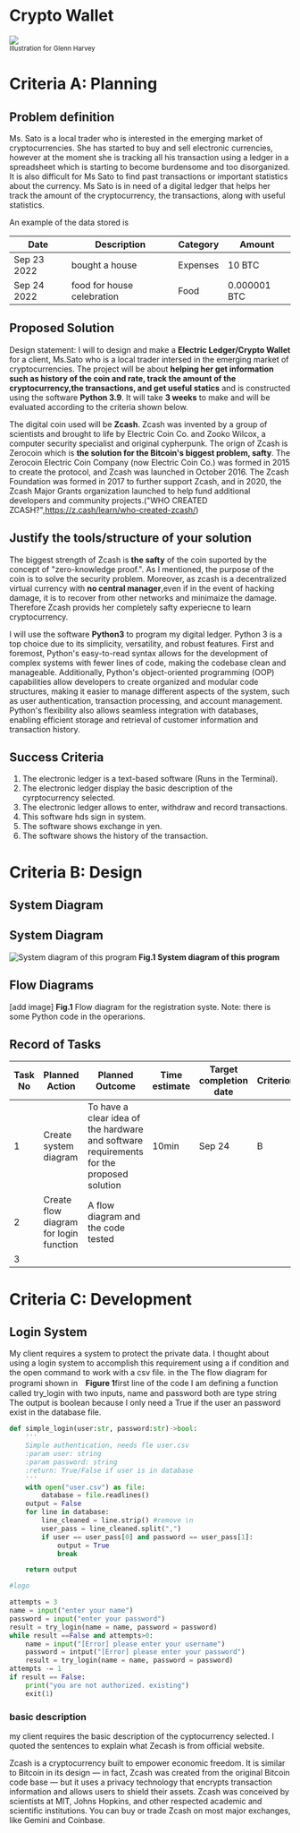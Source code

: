 # Crypto Wallet

![](22ROOSE-master768.gif)  
<sub>Illustration for Glenn Harvey</sub>

# Criteria A: Planning

## Problem definition

Ms. Sato is a local trader who is interested in the emerging market of cryptocurrencies. She has started to buy and sell electronic currencies, however at the moment she is tracking all his transaction using a ledger in a spreadsheet which is starting to become burdensome and too disorganized. It is also difficult for Ms Sato to find past transactions or important statistics about the currency. Ms Sato is in need of a digital ledger that helps her track the amount of the cryptocurrency, the transactions, along with useful statistics. 

An example of the data stored is 

| Date | Description | Category | Amount  |
|------|-------------|----------|---------|
| Sep 23 2022 | bought a house | Expenses | 10 BTC |
| Sep 24 2022 | food for house celebration | Food | 0.000001 BTC |


## Proposed Solution

Design statement:
I will to design and make a **Electric Ledger/Crypto Wallet** for a client, Ms.Sato who is a local trader intersed in  the emerging market of cryptocurrencies. The project will be about **helping her get information such as history of the coin and rate, track the amount of the cryptocurrency,the transactions, and get useful statics** and is constructed using the software **Python 3.9**. It will take **3 weeks** to make and will be evaluated according to the criteria shown below.

The digital coin used will be **Zcash**. Zcash was invented by a group of scientists and brought to life by Electric Coin Co. and Zooko Wilcox, a computer security specialist and original cypherpunk. The orign of Zcash is Zerocoin which is **the solution for the Bitcoin's biggest problem, safty**.
The Zerocoin Electric Coin Company (now Electric Coin Co.) was formed in 2015 to create the protocol, and Zcash was launched in October 2016. The Zcash Foundation was formed in 2017 to further support Zcash, and in 2020, the Zcash Major Grants organization launched to help fund additional developers and community projects.("WHO CREATED ZCASH?",https://z.cash/learn/who-created-zcash/)

## Justify the tools/structure of your solution
The biggest strength of Zcash is **the safty** of the coin suported by the concept of "zero-knowledge proof.". As I mentioned, the purpose of the coin is to solve the security problem. Moreover, as zcash is a decentralized virtual currency with **no central manager**,even if in the event of hacking damage, it is to recover from other networks and minimaize the damage. Therefore Zcash provids her completely safty experiecne to learn cryptocurrency.

I will use the software **Python3** to program my digital ledger. Python 3 is a top choice due to its simplicity, versatility, and robust features. First and foremost, Python's easy-to-read syntax allows for the development of complex systems with fewer lines of code, making the codebase clean and manageable. Additionally, Python's object-oriented programming (OOP) capabilities allow developers to create organized and modular code structures, making it easier to manage different aspects of the system, such as user authentication, transaction processing, and account management. Python's flexibility also allows seamless integration with databases, enabling efficient storage and retrieval of customer information and transaction history.

## Success Criteria
1. The electronic ledger is a text-based software (Runs in the Terminal).
2. The electronic ledger display the basic description of the cyrptocurrency selected.
3. The electronic ledger allows to enter, withdraw and record transactions.
4. This software hds sign in system.
5. The software shows exchange in yen.
6. The software shows the history of the transaction.

# Criteria B: Design

## System Diagram

## System Diagram
![System diagram of this program](https://github.com/ayyyane/unit1-2024/assets/142702159/c45003e6-c05c-4ae6-80c3-1c8d7b3bcf44)
**Fig.1 System diagram of this program**

## Flow Diagrams
[add image]
**Fig.1** Flow diagram for the registration syste. Note: there is some Python code in the operarions.

## Record of Tasks
| Task No | Planned Action                          | Planned Outcome                                                                          | Time estimate | Target completion date | Criterion |
|---------|-----------------------------------------|------------------------------------------------------------------------------------------|---------------|------------------------|-----------|
| 1       | Create system diagram                   | To have a clear idea of the hardware and software requirements for the proposed solution | 10min         | Sep 24                 | B         |
| 2       | Create flow diagram for login function  | A flow diagram and the code tested                                                       |               |                        |           |
| 3       |                                         |                                                                                          |               |                        |           |
# Criteria C: Development

## Login System
My client requires a system to protect the private data. I thought about using a login system to accomplish this requirement using a if condition and the open command to work with a csv file. 
in the The flow diagram for programi shown in　**Figure 1**first line of the code I am defining a function called try_login with two inputs, name and password both are type string The output
is boolean because I only need a True if the user an password exist in the database file.

```.py
def simple_login(user:str, password:str)->bool:
    '''
    Simple authentication, needs fle user.csv
    :param user: string
    :param password: string
    :return: True/False if user is in database
    '''
    with open("user.csv") as file:
        database = file.readlines()
    output = False
    for line in database:
        line_cleaned = line.strip() #remove \n
        user_pass = line_cleaned.split(",")
        if user == user_pass[0] and password == user_pass[1]:
            output = True
            break

    return output

#logo

attempts = 3
name = input("enter your name")
password = input("enter your password")
result = try_login(name = name, password = password)
while result ==False and attempts>0:
    name = input("[Error] please enter your username")
    password = intput("[Error] please enter your password")
    result = try_login(name = name, password = password)
attempts -= 1
if result == False:
    print("you are not authorized. existing")
    exit(1)

```
### basic description
my client requires the basic description of the cyptocurrency selected. I quoted the sentences to explain what Zecash is from official website.


Zcash is a cryptocurrency built to empower economic freedom. It is similar to Bitcoin in its design — in fact, Zcash was created from the original Bitcoin code base — but it uses a privacy technology that encrypts transaction information and allows users to shield their assets. Zcash was conceived by scientists at MIT, Johns Hopkins, and other respected academic and scientific institutions. You can buy or trade Zcash on most major exchanges, like Gemini and Coinbase.



